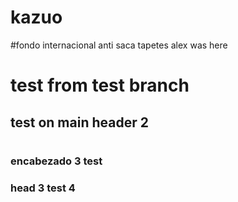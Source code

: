 # kazuo
#fondo internacional anti saca tapetes
alex was here
#
# test from test branch
## test on main header 2
#
### encabezado 3 test
### head 3 test 4
#
